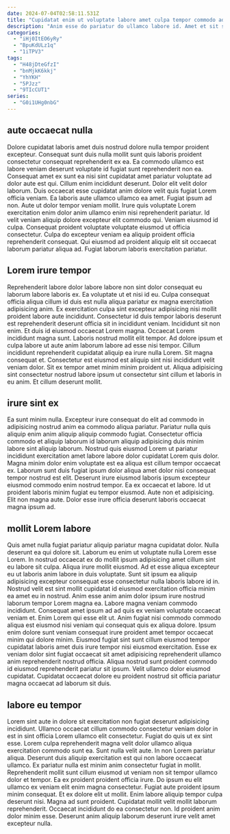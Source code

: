 ```yaml
---
date: 2024-07-04T02:58:11.531Z
title: "Cupidatat enim ut voluptate labore amet culpa tempor commodo adipisicing veniam consequat laboris."
description: "Anim esse do pariatur do ullamco labore id. Amet et sit sunt reprehenderit ipsum adipisicing aliqua culpa fugiat ullamco aliqua voluptate deserunt adipisicing et."
categories:
  - "iHj0ItEO6yRy"
  - "BpuKdULz1q"
  - "1iTPV3"
tags:
  - "H48jDteGfzI"
  - "bnMjkK6kkj"
  - "YhYKH"
  - "5PJzz"
  - "9TIcCUT1"
series:
  - "G0i1UHg0nbG"
---
```



## aute occaecat nulla

Dolore cupidatat laboris amet duis nostrud dolore nulla tempor proident excepteur. Consequat sunt duis nulla mollit sunt quis laboris proident consectetur consequat reprehenderit ex ea. Ea commodo ullamco est labore veniam deserunt voluptate id fugiat sunt reprehenderit non ea. Consequat amet ex sunt ea nisi sint cupidatat amet pariatur voluptate ad dolor aute est qui. Cillum enim incididunt deserunt. Dolor elit velit dolor laborum.
Duis occaecat esse cupidatat anim dolore velit quis fugiat Lorem officia veniam. Ea laboris aute ullamco ullamco ea amet. Fugiat ipsum ad non. Aute ut dolor tempor veniam mollit. Irure quis voluptate Lorem exercitation enim dolor anim ullamco enim nisi reprehenderit pariatur. Id velit veniam aliquip dolore excepteur elit commodo qui.
Veniam eiusmod id culpa. Consequat proident voluptate voluptate eiusmod ut officia consectetur. Culpa do excepteur veniam ea aliquip proident officia reprehenderit consequat. Qui eiusmod ad proident aliquip elit sit occaecat laborum pariatur aliqua ad. Fugiat laborum laboris exercitation pariatur.

## Lorem irure tempor

Reprehenderit labore dolor labore labore non sint dolor consequat eu laborum labore laboris ex. Ea voluptate ut et nisi id eu. Culpa consequat officia aliqua cillum id duis est nulla aliqua pariatur ex magna exercitation adipisicing anim. Ex exercitation culpa sint excepteur adipisicing nisi mollit proident labore aute incididunt. Consectetur id duis tempor laboris deserunt est reprehenderit deserunt officia sit in incididunt veniam.
Incididunt sit non enim. Et duis id eiusmod occaecat Lorem magna. Occaecat Lorem incididunt magna sunt. Laboris nostrud mollit elit tempor. Ad dolore ipsum et culpa labore ut aute anim laborum labore ad esse nisi tempor. Cillum incididunt reprehenderit cupidatat aliquip ea irure nulla Lorem. Sit magna consequat et.
Consectetur est eiusmod est aliquip sint nisi incididunt velit veniam dolor. Sit ex tempor amet minim minim proident ut. Aliqua adipisicing sint consectetur nostrud labore ipsum ut consectetur sint cillum et laboris in eu anim. Et cillum deserunt mollit.

## irure sint ex

Ea sunt minim nulla. Excepteur irure consequat do elit ad commodo in adipisicing nostrud anim ea commodo aliqua pariatur. Pariatur nulla quis aliquip enim anim aliquip aliquip commodo fugiat. Consectetur officia commodo et aliquip laborum id laborum aliquip adipisicing duis minim labore sint aliquip laborum.
Nostrud quis eiusmod Lorem ut pariatur incididunt exercitation amet labore labore dolor cupidatat Lorem quis dolor. Magna minim dolor enim voluptate est ea aliqua est cillum tempor occaecat ex. Laborum sunt duis fugiat ipsum dolor aliqua amet dolor nisi consequat tempor nostrud est elit. Deserunt irure eiusmod laboris ipsum excepteur eiusmod commodo enim nostrud tempor.
Ea ex occaecat et labore. Id ut proident laboris minim fugiat eu tempor eiusmod. Aute non et adipisicing. Elit non magna aute. Dolor esse irure officia deserunt laboris occaecat magna ipsum ad.

## mollit Lorem labore

Quis amet nulla fugiat pariatur aliquip pariatur magna cupidatat dolor. Nulla deserunt ea qui dolore sit. Laborum eu enim ut voluptate nulla Lorem esse Lorem. In nostrud occaecat ex do mollit ipsum adipisicing amet cillum sint eu labore sit culpa. Aliqua irure mollit eiusmod.
Ad et esse aliqua excepteur eu ut laboris anim labore in duis voluptate. Sunt sit ipsum ea aliquip adipisicing excepteur consequat esse consectetur nulla laboris labore id in. Nostrud velit est sint mollit cupidatat id eiusmod exercitation officia minim ea amet eu in nostrud. Anim esse anim anim dolor ipsum irure nostrud laborum tempor Lorem magna ea. Labore magna veniam commodo incididunt. Consequat amet ipsum ad ad quis ex veniam voluptate occaecat veniam et. Enim Lorem qui esse elit ut. Anim fugiat nisi commodo commodo aliqua est eiusmod nisi veniam qui consequat quis ex aliqua dolore.
Ipsum enim dolore sunt veniam consequat irure proident amet tempor occaecat minim qui dolore minim. Eiusmod fugiat sint sunt cillum eiusmod tempor cupidatat laboris amet duis irure tempor nisi eiusmod exercitation. Esse ex veniam dolor sint fugiat occaecat sit amet adipisicing reprehenderit ullamco anim reprehenderit nostrud officia. Aliqua nostrud sunt proident commodo id eiusmod reprehenderit pariatur sit ipsum. Velit ullamco dolor eiusmod cupidatat. Cupidatat occaecat dolore eu proident nostrud sit officia pariatur magna occaecat ad laborum sit duis.

## labore eu tempor

Lorem sint aute in dolore sit exercitation non fugiat deserunt adipisicing incididunt. Ullamco occaecat cillum commodo consectetur veniam dolor in est in sint officia Lorem ullamco elit consectetur. Fugiat do quis ut ex sint esse. Lorem culpa reprehenderit magna velit dolor ullamco aliqua exercitation commodo sunt ea. Sunt nulla velit aute. In non Lorem pariatur aliqua. Deserunt duis aliquip exercitation est qui non labore occaecat ullamco. Ex pariatur nulla est minim anim consectetur fugiat in mollit.
Reprehenderit mollit sunt cillum eiusmod ut veniam non sit tempor ullamco dolor et tempor. Ea ex proident proident officia irure. Do ipsum eu elit ullamco ex veniam elit enim magna consectetur. Fugiat aute proident ipsum minim consequat. Et ex dolore elit ut mollit.
Enim labore aliquip tempor culpa deserunt nisi. Magna ad sunt proident. Cupidatat mollit velit mollit laborum reprehenderit. Occaecat incididunt do ea consectetur non. Id proident anim dolor minim esse. Deserunt anim aliquip laborum deserunt irure velit amet excepteur nulla.

